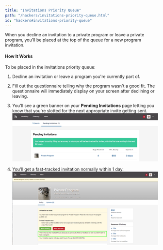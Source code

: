 ```yaml
---
title: "Invitations Priority Queue"
path: "/hackers/invitations-priority-queue.html"
id: "hackers#invitations-priority-queue"
---
```


When you decline an invitation to a private program or leave a private program, you'll be placed at the top of the queue for a new program invitation.

#### How It Works
To be placed in the invitations priority queue:
1. Decline an invitation or leave a program you're currently part of.
2. Fill out the questionnaire telling why the program wasn't a good fit. The questionnaire will immediately display on your screen after declining or leaving.
3. You'll see a green banner on your **Pending Invitations** page letting you know that you're slotted for the next appropriate invite getting sent.
   ![priority-invitations-1](./images/priority-invitations-1.png)

4. You'll get a fast-tracked invitation normally within 1 day.
   ![priority-invitations-2](./images/priority-invitations-2.png)
